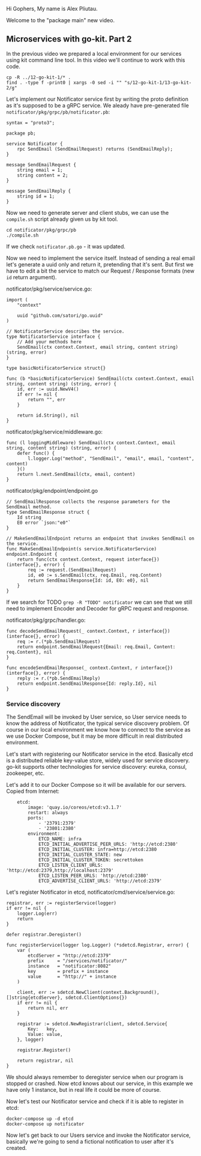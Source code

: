 Hi Gophers, My name is Alex Pliutau.

Welcome to the "package main" new video.

## Microservices with go-kit. Part 2

In the previous video we prepared a local environment for our services using kit command line tool. In this video we'll continue to work with this code.

```
cp -R ../12-go-kit-1/* .
find . -type f -print0 | xargs -0 sed -i "" "s/12-go-kit-1/13-go-kit-2/g"
```

Let's implement our Notificator service first by writing the proto definition as it's supposed to be a gRPC service. We aleady have pre-generated file `notificator/pkg/grpc/pb/notificator.pb`:

```
syntax = "proto3";

package pb;

service Notificator {
	rpc SendEmail (SendEmailRequest) returns (SendEmailReply);
}

message SendEmailRequest {
	string email = 1;
	string content = 2;
}

message SendEmailReply {
	string id = 1;
}
```

Now we need to generate server and client stubs, we can use the `compile.sh` script already given us by kit tool.

```
cd notificator/pkg/grpc/pb
./compile.sh
```

If we check `notificator.pb.go` - it was updated.

Now we need to implement the service itself. Instead of sending a real email let's generate a uuid only and return it, pretending that it's sent. But first we have to edit a bit the service to match our Request / Response formats (new `id` return argument).

notificator/pkg/service/service.go:
```
import (
	"context"

	uuid "github.com/satori/go.uuid"
)

// NotificatorService describes the service.
type NotificatorService interface {
	// Add your methods here
	SendEmail(ctx context.Context, email string, content string) (string, error)
}

type basicNotificatorService struct{}

func (b *basicNotificatorService) SendEmail(ctx context.Context, email string, content string) (string, error) {
	id, err := uuid.NewV4()
	if err != nil {
		return "", err
	}

	return id.String(), nil
}
```

notificator/pkg/service/middleware.go:
```
func (l loggingMiddleware) SendEmail(ctx context.Context, email string, content string) (string, error) {
	defer func() {
		l.logger.Log("method", "SendEmail", "email", email, "content", content)
	}()
	return l.next.SendEmail(ctx, email, content)
}
```

notificator/pkg/endpoint/endpoint.go
```
// SendEmailResponse collects the response parameters for the SendEmail method.
type SendEmailResponse struct {
	Id string
	E0 error `json:"e0"`
}

// MakeSendEmailEndpoint returns an endpoint that invokes SendEmail on the service.
func MakeSendEmailEndpoint(s service.NotificatorService) endpoint.Endpoint {
	return func(ctx context.Context, request interface{}) (interface{}, error) {
		req := request.(SendEmailRequest)
		id, e0 := s.SendEmail(ctx, req.Email, req.Content)
		return SendEmailResponse{Id: id, E0: e0}, nil
	}
}
```

If we search for TODO `grep -R "TODO" notificator` we can see that we still need to implement Encoder and Decoder for gRPC request and response.

notificator/pkg/grpc/handler.go:
```
func decodeSendEmailRequest(_ context.Context, r interface{}) (interface{}, error) {
	req := r.(*pb.SendEmailRequest)
	return endpoint.SendEmailRequest{Email: req.Email, Content: req.Content}, nil
}

func encodeSendEmailResponse(_ context.Context, r interface{}) (interface{}, error) {
	reply := r.(*pb.SendEmailReply)
	return endpoint.SendEmailResponse{Id: reply.Id}, nil
}
```

### Service discovery

The SendEmail will be invoked by User service, so User service needs to know the address of Notificator, the typical service discovery problem. Of course in our local environment we know how to connect to the service as we use Docker Compose, but it may be more difficult in real distributed environment.

Let's start with registering our Notificator service in the etcd. Basically etcd is a distributed reliable key-value store, widely used for service discovery. go-kit supports other technologies for service discovery: eureka, consul, zookeeper, etc.

Let's add it to our Docker Compose so it will be available for our servers. Copied from Internet:

```
    etcd:
        image: 'quay.io/coreos/etcd:v3.1.7'
        restart: always
        ports:
            - '23791:2379'
            - '23801:2380'
        environment:
            ETCD_NAME: infra
            ETCD_INITIAL_ADVERTISE_PEER_URLS: 'http://etcd:2380'
            ETCD_INITIAL_CLUSTER: infra=http://etcd:2380
            ETCD_INITIAL_CLUSTER_STATE: new
            ETCD_INITIAL_CLUSTER_TOKEN: secrettoken
            ETCD_LISTEN_CLIENT_URLS: 'http://etcd:2379,http://localhost:2379'
            ETCD_LISTEN_PEER_URLS: 'http://etcd:2380'
            ETCD_ADVERTISE_CLIENT_URLS: 'http://etcd:2379'
```

Let's register Notificator in etcd, notificator/cmd/service/service.go:

```
registrar, err := registerService(logger)
if err != nil {
	logger.Log(err)
	return
}

defer registrar.Deregister()

func registerService(logger log.Logger) (*sdetcd.Registrar, error) {
	var (
		etcdServer = "http://etcd:2379"
		prefix     = "/services/notificator/"
		instance   = "notificator:8082"
		key        = prefix + instance
		value      = "http://" + instance
	)

	client, err := sdetcd.NewClient(context.Background(), []string{etcdServer}, sdetcd.ClientOptions{})
	if err != nil {
		return nil, err
	}

	registrar := sdetcd.NewRegistrar(client, sdetcd.Service{
		Key:   key,
		Value: value,
	}, logger)

	registrar.Register()

	return registrar, nil
}
```

We should always remember to deregister service when our program is stopped or crashed. Now etcd knows about our service, in this example we have only 1 instance, but in real life it could be more of course.

Now let's test our Notificator service and check if it is able to register in etcd:

```
docker-compose up -d etcd
docker-compose up notificator
```

Now let's get back to our Users service and invoke the Notificator service, basically we're going to send a fictional notification to user after it's created.